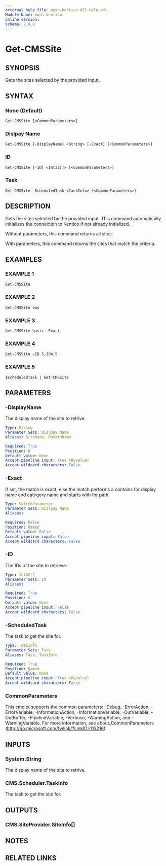 ```yaml
---
external help file: posh-kentico.dll-Help.xml
Module Name: posh-kentico
online version:
schema: 2.0.0
---
```


# Get-CMSSite

## SYNOPSIS
Gets the sites selected by the provided input.

## SYNTAX

### None (Default)
```
Get-CMSSite [<CommonParameters>]
```

### Dislpay Name
```
Get-CMSSite [-DisplayName] <String> [-Exact] [<CommonParameters>]
```

### ID
```
Get-CMSSite [-ID] <Int32[]> [<CommonParameters>]
```

### Task
```
Get-CMSSite -ScheduledTask <TaskInfo> [<CommonParameters>]
```

## DESCRIPTION
Gets the sites selected by the provided input.
This command automatically initializes the connection to Kentico if not already initialized.

Without parameters, this command returns all sites.

With parameters, this command returns the sites that match the criteria.

## EXAMPLES

### EXAMPLE 1
```
Get-CMSSite
```

### EXAMPLE 2
```
Get-CMSSite bas
```

### EXAMPLE 3
```
Get-CMSSite basic -Exact
```

### EXAMPLE 4
```
Get-CMSSite -ID 5,304,5
```

### EXAMPLE 5
```
$scheduledTask | Get-CMSSite
```

## PARAMETERS

### -DisplayName
The display name of the site to retrive.

```yaml
Type: String
Parameter Sets: Dislpay Name
Aliases: SiteName, DomainName

Required: True
Position: 0
Default value: None
Accept pipeline input: True (ByValue)
Accept wildcard characters: False
```

### -Exact
If set, the match is exact, else the match performs a contains for display name and category name and starts with for path.

```yaml
Type: SwitchParameter
Parameter Sets: Dislpay Name
Aliases:

Required: False
Position: Named
Default value: False
Accept pipeline input: False
Accept wildcard characters: False
```

### -ID
The IDs of the site to retrieve.

```yaml
Type: Int32[]
Parameter Sets: ID
Aliases:

Required: True
Position: 0
Default value: None
Accept pipeline input: False
Accept wildcard characters: False
```

### -ScheduledTask
The task to get the site for.

```yaml
Type: TaskInfo
Parameter Sets: Task
Aliases: Task, TaskInfo

Required: True
Position: Named
Default value: None
Accept pipeline input: True (ByValue)
Accept wildcard characters: False
```

### CommonParameters
This cmdlet supports the common parameters: -Debug, -ErrorAction, -ErrorVariable, -InformationAction, -InformationVariable, -OutVariable, -OutBuffer, -PipelineVariable, -Verbose, -WarningAction, and -WarningVariable.
For more information, see about_CommonParameters (http://go.microsoft.com/fwlink/?LinkID=113216).

## INPUTS

### System.String
The display name of the site to retrive.

### CMS.Scheduler.TaskInfo
The task to get the site for.

## OUTPUTS

### CMS.SiteProvider.SiteInfo[]

## NOTES

## RELATED LINKS
